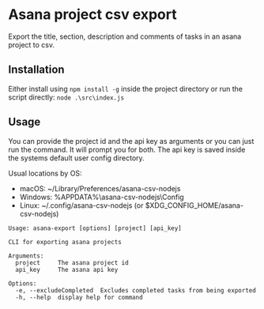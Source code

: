 # Asana project csv export
Export the title, section, description and comments of tasks
in an asana project to csv.
## Installation
Either install using `npm install -g` inside the project directory 
or run the script directly: `node .\src\index.js`
## Usage
You can provide the project id and the api key as arguments or you
can just run the command. It will prompt you for both.
The api key is saved inside the systems default user config
directory.

Usual locations by OS:

 - macOS: ~/Library/Preferences/asana-csv-nodejs
 - Windows: %APPDATA%\asana-csv-nodejs\Config
 - Linux: ~/.config/asana-csv-nodejs (or $XDG_CONFIG_HOME/asana-csv-nodejs)


```
Usage: asana-export [options] [project] [api_key]

CLI for exporting asana projects

Arguments:
  project     The asana project id
  api_key     The asana api key

Options:
  -e, --excludeCompleted  Excludes completed tasks from being exported
  -h, --help  display help for command
```
